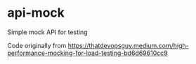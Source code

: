 # api-mock
Simple mock API for testing

Code originally from https://thatdevopsguy.medium.com/high-performance-mocking-for-load-testing-bd6d69610cc9

